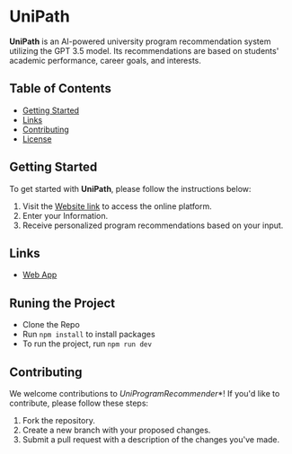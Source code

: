 # UniPath

**UniPath** is an AI-powered university program recommendation system utilizing the GPT 3.5 model. Its recommendations are based on students' academic performance, career goals, and interests.

## Table of Contents
- [Getting Started](#getting-started)
- [Links](#links)
- [Contributing](#contributing)
- [License](#license)

## Getting Started

To get started with **UniPath**, please follow the instructions below:

1. Visit the [Website link]() to access the online platform.
2. Enter your Information.
3. Receive personalized program recommendations based on your input.


## Links

- [Web App]()


## Runing the Project

- Clone the Repo
- Run `npm install` to install packages
- To run the project, run `npm run dev`

## Contributing

We welcome contributions to *UniProgramRecommender**! If you'd like to contribute, please follow these steps:

1. Fork the repository.
2. Create a new branch with your proposed changes.
3. Submit a pull request with a description of the changes you've made.

